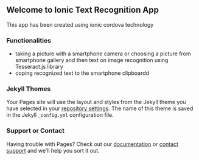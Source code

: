 ## Welcome to Ionic Text Recognition App

This app has been created using ionic cordova technology

### Functionalities

- taking a picture with a smartphone camera or choosing a picture from smartphone gallery and then text on image recognition using Tesseract.js library
- coping recognized text to the smartphone clipboardd

### Jekyll Themes

Your Pages site will use the layout and styles from the Jekyll theme you have selected in your [repository settings](https://github.com/MateuszLempik/TesseractOcrIonic/settings). The name of this theme is saved in the Jekyll `_config.yml` configuration file.

### Support or Contact

Having trouble with Pages? Check out our [documentation](https://help.github.com/categories/github-pages-basics/) or [contact support](https://github.com/contact) and we’ll help you sort it out.
